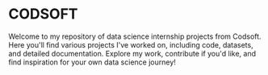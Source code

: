 # CODSOFT
Welcome to my repository of data science internship projects from Codsoft. Here you'll find various projects I've worked on, including code, datasets, and detailed documentation. Explore my work, contribute if you'd like, and find inspiration for your own data science journey!
